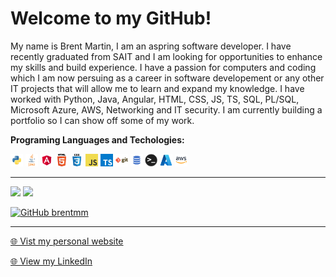<h1>Welcome to my GitHub!</h1>

My name is Brent Martin, I am an aspring software developer. I have recently graduated from SAIT and I am looking for opportunities to enhance my skills and build experience. 
I have a passion for computers and coding which I am now persuing as a career in software developement or any other IT projects that will allow me to learn and expand my knowledge. 
I have worked with Python, Java, Angular, HTML, CSS,  JS, TS, SQL, PL/SQL, Microsoft Azure, AWS, Networking and IT security.
I am currently building a portfolio so I can show off some of my work.


**Programing Languages and Techologies:**

<code><img height="20" src="https://raw.githubusercontent.com/github/explore/80688e429a7d4ef2fca1e82350fe8e3517d3494d/topics/python/python.png"></code>
<code><img height="20" src="https://raw.githubusercontent.com/github/explore/80688e429a7d4ef2fca1e82350fe8e3517d3494d/topics/java/java.png"></code>
<code><img height="20" src="https://raw.githubusercontent.com/github/explore/80688e429a7d4ef2fca1e82350fe8e3517d3494d/topics/angular/angular.png"></code>
<code><img height="20" src="https://raw.githubusercontent.com/github/explore/80688e429a7d4ef2fca1e82350fe8e3517d3494d/topics/html/html.png"></code>
<code><img height="20" src="https://raw.githubusercontent.com/github/explore/80688e429a7d4ef2fca1e82350fe8e3517d3494d/topics/css/css.png"></code>
<code><img height="20" src="https://raw.githubusercontent.com/github/explore/80688e429a7d4ef2fca1e82350fe8e3517d3494d/topics/javascript/javascript.png"></code>
<code><img height="20" src="https://raw.githubusercontent.com/github/explore/80688e429a7d4ef2fca1e82350fe8e3517d3494d/topics/typescript/typescript.png"></code>
<code><img height="20" src="https://raw.githubusercontent.com/github/explore/80688e429a7d4ef2fca1e82350fe8e3517d3494d/topics/git/git.png"></code>
<code><img height="20" src="https://raw.githubusercontent.com/github/explore/80688e429a7d4ef2fca1e82350fe8e3517d3494d/topics/sql/sql.png"></code>
<code><img height="20" src="https://raw.githubusercontent.com/github/explore/80688e429a7d4ef2fca1e82350fe8e3517d3494d/topics/terminal/terminal.png"></code>
<code><img height="20" src="https://raw.githubusercontent.com/github/explore/80688e429a7d4ef2fca1e82350fe8e3517d3494d/topics/azure/azure.png"></code>
<code><img height="20" src="https://raw.githubusercontent.com/github/explore/80688e429a7d4ef2fca1e82350fe8e3517d3494d/topics/aws/aws.png"></code>

---

<p>
  <img width="65%" src="https://github-readme-stats.vercel.app/api?username=brentmm&show_icons=true&title_color=fff&icon_color=79ff97&text_color=9f9f9f&bg_color=151515" />
  <img width="27%" src="https://github-readme-stats.vercel.app/api/top-langs/?username=brentmm&count_icons=true&title_color=fff&icon_color=79ff97&text_color=9f9f9f&bg_color=151515" />
</p>

[![GitHub brentmm](https://img.shields.io/github/followers/brentmm?label=follow&style=social)](https://github.com/brentmm)

---

<p><a href="https://brentmm.github.io">🌐 Vist my personal website</a></p>
<p><a href="https://www.linkedin.com/in/brentm-martin/">🌐 View my LinkedIn</a></p>
